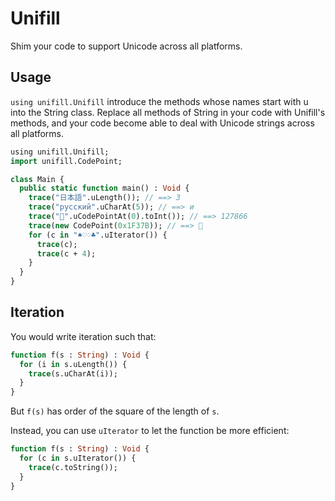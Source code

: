 # Unifill

Shim your code to support Unicode across all platforms.

## Usage

`using unifill.Unifill` introduce the methods whose names start with u
into the String class. Replace all methods of String in your code with
Unifill's methods, and your code become able to deal with Unicode
strings across all platforms.

```haxe
using unifill.Unifill;
import unifill.CodePoint;

class Main {
  public static function main() : Void {
    trace("日本語".uLength()); // ==> 3
    trace("русский".uCharAt(5)); // ==> и
    trace("🍺".uCodePointAt(0).toInt()); // ==> 127866
    trace(new CodePoint(0x1F37B)); // ==> 🍻
    for (c in "♠♡♢♣".uIterator()) {
      trace(c);
      trace(c + 4);
    }
  }
}
```

## Iteration

You would write iteration such that:

```haxe
function f(s : String) : Void {
  for (i in s.uLength()) {
    trace(s.uCharAt(i));
  }
}
```

But `f(s)` has order of the square of the length of `s`.

Instead, you can use `uIterator` to let the function be more efficient:

```haxe
function f(s : String) : Void {
  for (c in s.uIterator()) {
    trace(c.toString());
  }
}
```
